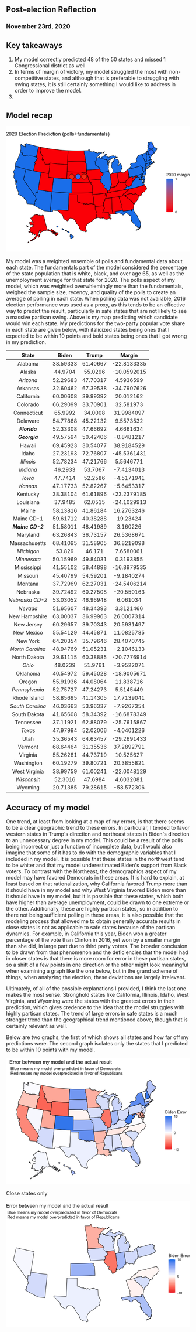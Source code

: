 ## Post-election Reflection
### November 23rd, 2020



## Key takeaways
1. My model correctly predicted 48 of the 50 states and missed 1 Congressional district as well
2. In terms of margin of victory, my model struggled the most with non-competitive states, and although that is preferable to struggling with swing states, it is still certainly something I would like to address in order to improve the model.
3. 

## Model recap

![](https://github.com/eric-white2021/gov1347blog/blob/gh-pages/final/2020pred_1.png?raw=true)

My model was a weighted ensemble of polls and fundamental data about each state. The fundamentals part of the model considered the percentage of the state population that is white, black, and over age 65, as well as the unemployment average for that state for 2020. The polls aspect of my model, which was weighted overwhlemingly more than the fundamentals, weighed the sample size, recency, and quality of the polls to create an average of polling in each state. When polling data was not available, 2016 election performance was used as a proxy, as this tends to be an effective way to predict the result, particularly in safe states that are not likely to see a massive partisan swing. Above is my map predicting which candidate would win each state. My predictions for the two-party popular vote share in each state are given below, with italicized states being ones that I expected to be within 10 points and bold states being ones that I got wrong in my prediction.

**State**|**Biden**|**Trump**|**Margin**
:-----:|:-----:|:-----:|:-----:
Alabama|38.59333|61.40667|-22.8133335
Alaska|44.9704|55.0296|-10.0592015
*Arizona*|52.29683|47.70317|4.5936599
Arkansas|32.60462|67.39538|-34.7907626
California|60.00608|39.99392|20.012162
Colorado|66.29099|33.70901|32.581973
Connecticut|65.9992|34.0008|31.9984097
Delaware|54.77868|45.22132|9.5573532
***Florida***|52.33308|47.66692|4.6661634
***Georgia***|49.57594|50.42406|-0.8481217
Hawaii|69.45923|30.54077|38.9184529
Idaho|27.23193|72.76807|-45.5361431
*Illinois*|52.78234|47.21766|5.5646771
*Indiana*|46.2933|53.7067|-7.4134013
*Iowa*|47.7414|52.2586|-4.5171941
*Kansas*|47.17733|52.82267|-5.6453317
Kentucky|38.38104|61.61896|-23.2379185
Louisiana|37.9485|62.0515|-24.1029913
Maine|58.13816|41.86184|16.2763246
Maine CD-1|59.61712|40.38288|19.23424
***Maine CD-2***|51.58011|48.41989|3.160226
Maryland|63.26843|36.73157|26.5368671
Massachusetts|68.41095|31.58905|36.8219098
*Michigan*|53.829|46.171|7.6580061
*Minnesota*|50.15969|49.84031|0.3193855
Mississippi|41.55102|58.44898|-16.8979535
Missouri|45.40799|54.59201|-9.1840274
Montana|37.72969|62.27031|-24.5406214
Nebraska|39.72492|60.27508|-20.550163
*Nebraska CD-2*|53.03052|46.96948|6.061034
*Nevada*|51.65607|48.34393|3.3121466
New Hampshire|63.00037|36.99963|26.0007314
New Jersey|60.29657|39.70343|20.5931497
New Mexico|55.54129|44.45871|11.0825785
New York|64.20354|35.79646|28.4070745
*North Carolina*|48.94769|51.05231|-2.1046133
North Dakota|39.61115|60.38885|-20.7776914
*Ohio*|48.0239|51.9761|-3.9522071
Oklahoma|40.54972|59.45028|-18.9005671
Oregon|55.91936|44.08064|11.838716
*Pennsylvania*|52.75727|47.24273|5.5145449
Rhode Island|58.85695|41.14305|17.7139041
*South Carolina*|46.03663|53.96337|-7.9267354
South Dakota|41.65608|58.34392|-16.6878349
Tennessee|37.11921|62.88079|-25.7615867
*Texas*|47.97994|52.02006|-4.0401226
Utah|35.36543|64.63457|-29.2691433
Vermont|68.64464|31.35536|37.2892791
Virginia|55.26281|44.73719|10.525627
Washington|60.19279|39.80721|20.3855821
West Virginia|38.99759|61.00241|-22.0048129
*Wisconsin*|52.3016|47.6984|4.6032081
Wyoming|20.71385|79.28615|-58.572306


## Accuracy of my model
One trend, at least from looking at a map of my errors, is that there seems to be a clear geographic trend to these errors. In particular, I tended to favor western states in Trump's direction and northeast states in Biden's direction to an unnecessary degree in my model. This could be a result of the polls being incorrect or just a function of incomplete data, but I would also imagine that some of it has to do with the demographic variables that I included in my model. It is possible that these states in the northwest tend to be whiter and that my model underestimated Biden's support from Black voters. To contrast with the Northeast, the demographics aspect of my model may have favored Democrats in these areas. It is hard to explain, at least based on that rationalization, why California favored Trump more than it should have in my model and why West Virginia favored Biden more than it should have in my model, but it is possible that these states, which both have higher than average unemployment, could be drawn to one extreme or the other. Additionally, these are highly partisan states, so in addition to there not being sufficient polling in these areas, it is also possible that the modeling process that allowed me to obtain generally accurate results in close states is not as applicable to safe states because of the partisan dynamics. For example, in California this year, Biden won a greater percentage of the vote than Clinton in 2016, yet won by a smaller margin than she did, in large part due to third party voters. The broader conclusion to be drawn from that phenomenon and the deficiencies that the model had in closer states is that there is more room for error in these partisan states, so a shift of a few points in one direction or the other might look meaningful when examining a graph like the one below, but in the grand scheme of things, when analyzing the election, these deviations are largely irrelevant. 

Ultimately, of all of the possible explanations I provided, I think the last one makes the most sense. Stronghold states like California, Illinois, Idaho, West Virginia, and Wyoming were the states with the greatest errors in their prediction, which gives credence to the idea that the model struggles with highly partisan states. The trend of large errors in safe states is a much stronger trend than the geographical trend mentioned above, though that is certainly relevant as well.

Below are two graphs, the first of which shows all states and how far off my predictions were. The second graph isolates only the states that I predicted to be within 10 points with my model. 

![](https://github.com/eric-white2021/gov1347blog/blob/gh-pages/model_error_all.png?raw=true)

Close states only

![](https://github.com/eric-white2021/gov1347blog/blob/gh-pages/model_error.png?raw=true)
